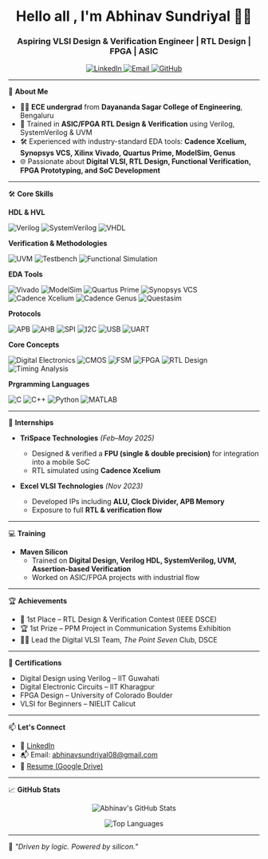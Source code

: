 <h1 align="center">Hello all , I'm Abhinav Sundriyal 👨‍💻</h1>
<h3 align="center">Aspiring VLSI Design & Verification Engineer | RTL Design | FPGA | ASIC </h3>

<p align="center">
  <a href="https://www.linkedin.com/in/abhinav863/" target="_blank">
    <img alt="LinkedIn" src="https://img.shields.io/badge/LinkedIn-abhinav863-blue?logo=linkedin">
  </a>
  <a href="mailto:abhinavsundriyal08@gmail.com">
    <img alt="Email" src="https://img.shields.io/badge/Email-abhinavsundriyal08%40gmail.com-red?logo=gmail">
  </a>
  <a href="https://github.com/Abhinav-863" target="_blank">
    <img alt="GitHub" src="https://img.shields.io/badge/GitHub-Abhinav--863-black?logo=github">
  </a>
</p>

---

🎯 **About Me**
- 🧑‍🎓 **ECE undergrad** from **Dayananda Sagar College of Engineering**, Bengaluru  
- 🔧 Trained in **ASIC/FPGA RTL Design & Verification** using Verilog, SystemVerilog & UVM  
- 🛠️ Experienced with industry-standard EDA tools: **Cadence Xcelium, Synopsys VCS, Xilinx Vivado, Quartus Prime, ModelSim, Genus**  
- 🌐 Passionate about **Digital VLSI, RTL Design, Functional Verification, FPGA Prototyping, and SoC Development**  

---

🛠️ **Core Skills**

**HDL & HVL**  
<p align="left">
  <img src="https://img.shields.io/badge/Verilog-Blue?logo=verilog&logoColor=white" alt="Verilog" />
  <img src="https://img.shields.io/badge/SystemVerilog-Orange?logo=systemverilog&logoColor=white" alt="SystemVerilog" />
  <img src="https://img.shields.io/badge/VHDL-Green?logo=vhdl&logoColor=white" alt="VHDL" />
</p>

**Verification & Methodologies**  
<p align="left">
  <img src="https://img.shields.io/badge/UVM-02569B?logo=uvm&logoColor=white" alt="UVM" />
  <img src="https://img.shields.io/badge/Testbench-Development-blue" alt="Testbench" />
  <img src="https://img.shields.io/badge/Functional-Simulation-lightgrey" alt="Functional Simulation" />
</p>

**EDA Tools**  
<p align="left">
  <img src="https://img.shields.io/badge/Vivado-F96C00?logo=xilinx&logoColor=white" alt="Vivado" />
  <img src="https://img.shields.io/badge/ModelSim-007ACC?logo=modelsim&logoColor=white" alt="ModelSim" />
  <img src="https://img.shields.io/badge/Quartus-Prime-blue" alt="Quartus Prime" />
  <img src="https://img.shields.io/badge/Synopsys-VCS-purple" alt="Synopsys VCS" />
  <img src="https://img.shields.io/badge/Cadence-Xcelium-red" alt="Cadence Xcelium" />
  <img src="https://img.shields.io/badge/Cadence-Genus-red" alt="Cadence Genus" />
  <img src="https://img.shields.io/badge/Questasim-green" alt="Questasim" />
</p>

**Protocols**  
<p align="left">
  <img src="https://img.shields.io/badge/APB-yellow" alt="APB" />
  <img src="https://img.shields.io/badge/AHB-blue" alt="AHB" />
  <img src="https://img.shields.io/badge/SPI-black" alt="SPI" />
  <img src="https://img.shields.io/badge/I2C-003399" alt="I2C" />
  <img src="https://img.shields.io/badge/USB-005FCC" alt="USB" />
  <img src="https://img.shields.io/badge/UART-8B0000" alt="UART" />
</p>

**Core Concepts**  
<p align="left">
  <img src="https://img.shields.io/badge/Digital-Electronics-brightgreen" alt="Digital Electronics" />
  <img src="https://img.shields.io/badge/CMOS-Fundamentals-blueviolet" alt="CMOS" />
  <img src="https://img.shields.io/badge/FSM-Design-lightgrey" alt="FSM" />
  <img src="https://img.shields.io/badge/FPGA-Design-red" alt="FPGA" />
  <img src="https://img.shields.io/badge/RTL-Design-orange" alt="RTL Design" />
  <img src="https://img.shields.io/badge/Timing-Analysis-ff69b4" alt="Timing Analysis" />
</p>

**Prgramming Languages**  
<p align="left">
  <img src="https://img.shields.io/badge/C-00599C?logo=c&logoColor=white" alt="C" />
  <img src="https://img.shields.io/badge/C++-00599C?logo=cplusplus&logoColor=white" alt="C++" />
  <img src="https://img.shields.io/badge/Python-3670A0?logo=python&logoColor=white" alt="Python" />
  <img src="https://img.shields.io/badge/MATLAB-0076A8?logo=mathworks&logoColor=white" alt="MATLAB" />
</p>

---

🏢 **Internships**
- **TriSpace Technologies** *(Feb–May 2025)*  
  - Designed & verified a **FPU (single & double precision)** for integration into a mobile SoC  
  - RTL simulated using **Cadence Xcelium**

- **Excel VLSI Technologies** *(Nov 2023)*  
  - Developed IPs including **ALU, Clock Divider, APB Memory**  
  - Exposure to full **RTL & verification flow**

---

💻 **Training**
- **Maven Silicon** 
  - Trained on **Digital Design, Verilog HDL, SystemVerilog, UVM, Assertion-based Verification**  
  - Worked on ASIC/FPGA projects with industrial flow
---

🏆 **Achievements**
- 🥇 1st Place – RTL Design & Verification Contest (IEEE DSCE)  
- 🏆 1st Prize – PPM Project in Communication Systems Exhibition  
- 👨‍💼 Lead the Digital VLSI Team, *The Point Seven* Club, DSCE

---

📜 **Certifications**
- Digital Design using Verilog – IIT Guwahati  
- Digital Electronic Circuits – IIT Kharagpur  
- FPGA Design – University of Colorado Boulder  
- VLSI for Beginners – NIELIT Calicut

---

📫 **Let's Connect**
- 💼 [LinkedIn](https://www.linkedin.com/in/abhinav863/)
- 📬 Email: abhinavsundriyal08@gmail.com  
- 📂 [Resume (Google Drive)](https://drive.google.com/file/d/1EZEWBXkHi8M67JHcbjlRnm2hglm45zAU/view?usp=sharing)

---

📈 **GitHub Stats**

<p align="center">
  <img src="https://github-readme-stats.vercel.app/api?username=Abhinav-863&show_icons=true&theme=default&count_private=true" alt="Abhinav's GitHub Stats" />
</p>

<p align="center">
  <img src="https://github-readme-stats.vercel.app/api/top-langs/?username=Abhinav-863&layout=compact&theme=default" alt="Top Languages" />
</p>

---

🚀 *"Driven by logic. Powered by silicon."*
